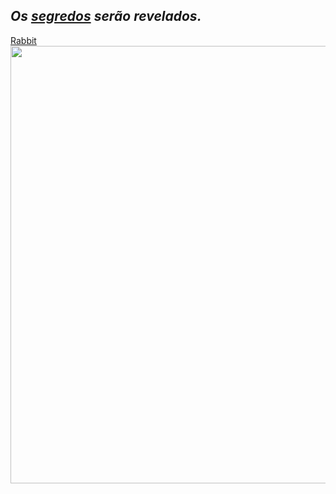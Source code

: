 ## _Os [segredos](https://youtu.be/R0G6FrLD9j0) serão revelados._

[Rabbit](https://www.google.com.br/url?sa=i&url=https%3A%2F%2Fwww.deviantart.com%2Freturn-of-neo%2Fart%2FMorpheus-ASCII-53002379&psig=AOvVaw1VTzDVCUJmBJ0cC1e5PYSG&ust=1650379032649000&source=images&cd=vfe&ved=0CAwQjRxqFwoTCJClzYjrnfcCFQAAAAAdAAAAABAF)
<img src="https://i.ibb.co/ZTR117X/fce137c4095bca8bed2cf2a53306c1d8.jpg" width="700px" />
